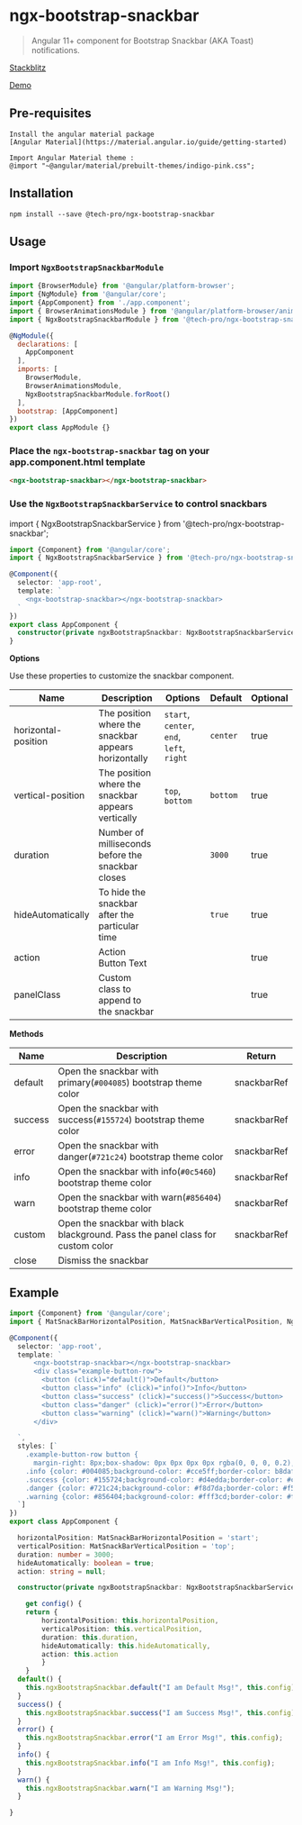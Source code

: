 # ngx-bootstrap-snackbar
> Angular 11+ component for Bootstrap Snackbar (AKA Toast) notifications. 

[Stackblitz](https://stackblitz.com/edit/angular-ivy-hhbe3r)

[Demo](https://angular-ivy-hhbe3r.stackblitz.io)

## Pre-requisites
    Install the angular material package
    [Angular Material](https://material.angular.io/guide/getting-started)

    Import Angular Material theme : 
    @import "~@angular/material/prebuilt-themes/indigo-pink.css";

## Installation
    npm install --save @tech-pro/ngx-bootstrap-snackbar

## Usage

### Import `NgxBootstrapSnackbarModule`

```javascript
import {BrowserModule} from '@angular/platform-browser';
import {NgModule} from '@angular/core';
import {AppComponent} from './app.component';
import { BrowserAnimationsModule } from '@angular/platform-browser/animations';
import { NgxBootstrapSnackbarModule } from '@tech-pro/ngx-bootstrap-snackbar';

@NgModule({
  declarations: [
    AppComponent
  ],
  imports: [
    BrowserModule,
    BrowserAnimationsModule,
    NgxBootstrapSnackbarModule.forRoot()
  ],
  bootstrap: [AppComponent]
})
export class AppModule {}
```

### Place the `ngx-bootstrap-snackbar` tag on your app.component.html template

```html
<ngx-bootstrap-snackbar></ngx-bootstrap-snackbar>
```


### Use the `NgxBootstrapSnackbarService` to control snackbars

import { NgxBootstrapSnackbarService } from '@tech-pro/ngx-bootstrap-snackbar';


```typescript
import {Component} from '@angular/core';
import { NgxBootstrapSnackbarService } from '@tech-pro/ngx-bootstrap-snackbar';

@Component({
  selector: 'app-root',
  template: `
    <ngx-bootstrap-snackbar></ngx-bootstrap-snackbar>
  `
})
export class AppComponent {
  constructor(private ngxBootstrapSnackbar: NgxBootstrapSnackbarService) {}
}
```

**Options**

Use these properties to customize the snackbar component.

| Name | Description | Options | Default | Optional |
| --- | --- | --- | --- | --- |
| horizontal-position | The position where the snackbar appears horizontally| `start`, `center`, `end`, `left`, `right`| `center` | true |
| vertical-position | The position where the snackbar appears vertically| `top`, `bottom`| `bottom` | true |
| duration  | Number of milliseconds before the snackbar closes |  | `3000` | true |
| hideAutomatically | To hide the snackbar after the particular time |  | `true` | true |
| action | Action Button Text |  |  | true |
| panelClass | Custom class to append to the snackbar |  | | true |


**Methods**

| Name | Description | Return |
| --- | --- | --- |
| default | Open the snackbar with primary(`#004085`) bootstrap theme color | snackbarRef | 
| success | Open the snackbar with success(`#155724`) bootstrap theme color | snackbarRef |
| error | Open the snackbar with danger(`#721c24`) bootstrap theme color | snackbarRef |
| info | Open the snackbar with info(`#0c5460`) bootstrap theme color | snackbarRef | 
| warn | Open the snackbar with warn(`#856404`) bootstrap theme color | snackbarRef |
| custom | Open the snackbar with black blackground. Pass the panel class for custom color  | snackbarRef |
| close | Dismiss the snackbar |  |

## Example
```typescript
import {Component} from '@angular/core';
import { MatSnackBarHorizontalPosition, MatSnackBarVerticalPosition, NgxBootstrapSnackbarService, SnackBarConfigModel } from '@tech-pro/ngx-bootstrap-snackbar';

@Component({
  selector: 'app-root',
  template: `
      <ngx-bootstrap-snackbar></ngx-bootstrap-snackbar>
      <div class="example-button-row">
        <button (click)="default()">Default</button>
        <button class="info" (click)="info()">Info</button>
        <button class="success" (click)="success()">Success</button>
        <button class="danger" (click)="error()">Error</button>
        <button class="warning" (click)="warn()">Warning</button>
      </div>

  `,
  styles: [`
    .example-button-row button {
      margin-right: 8px;box-shadow: 0px 0px 0px 0px rgba(0, 0, 0, 0.2),0px 0px 0px 0px rgba(0, 0, 0, 0.14),0px 0px 0px 0px rgba(0, 0, 0, 0.12);box-sizing: border-box;position: relative;-webkit-user-select: none;-moz-user-select: none;-ms-user-select: none;user-select: none;cursor: pointer;outline: none; border: none;-webkit-tap-highlight-color: transparent;display: inline-block;white-space: nowrap;text-decoration: none;vertical-align: baseline;text-align: center;min-width: 64px;line-height: 36px;padding: 0 16px;border-radius: 4px;overflow: visible;}
    .info {color: #004085;background-color: #cce5ff;border-color: b8daff;}
    .success {color: #155724;background-color: #d4edda;border-color: #c3e6cb;}
    .danger {color: #721c24;background-color: #f8d7da;border-color: #f5c6cb;}
    .warning {color: #856404;background-color: #fff3cd;border-color: #ffeeba;}
  `]
})
export class AppComponent {

  horizontalPosition: MatSnackBarHorizontalPosition = 'start';
  verticalPosition: MatSnackBarVerticalPosition = 'top';
  duration: number = 3000;
  hideAutomatically: boolean = true;
  action: string = null;

  constructor(private ngxBootstrapSnackbar: NgxBootstrapSnackbarService) {}

    get config() {
    return {
        horizontalPosition: this.horizontalPosition,
        verticalPosition: this.verticalPosition,
        duration: this.duration,
        hideAutomatically: this.hideAutomatically,
        action: this.action
        }
    }
  default() {
    this.ngxBootstrapSnackbar.default("I am Default Msg!", this.config);
  }
  success() {
    this.ngxBootstrapSnackbar.success("I am Success Msg!", this.config);
  }
  error() {
    this.ngxBootstrapSnackbar.error("I am Error Msg!", this.config);
  }
  info() {
    this.ngxBootstrapSnackbar.info("I am Info Msg!", this.config);
  }
  warn() {
    this.ngxBootstrapSnackbar.warn("I am Warning Msg!");
  }

}
```